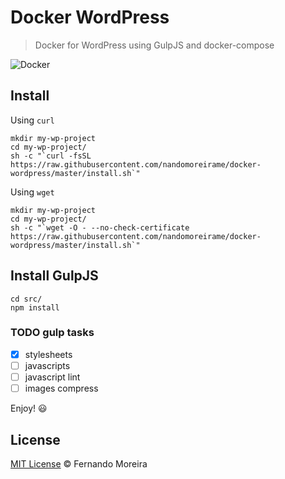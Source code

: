# Docker WordPress

> Docker for WordPress using GulpJS and docker-compose

![Docker](http://blog.rivendel.com.br/wp-content/uploads/2015/01/docker-image.png)

## Install

Using `curl`

```
mkdir my-wp-project
cd my-wp-project/
sh -c "`curl -fsSL https://raw.githubusercontent.com/nandomoreirame/docker-wordpress/master/install.sh`"
```

Using `wget`

```
mkdir my-wp-project
cd my-wp-project/
sh -c "`wget -O - --no-check-certificate https://raw.githubusercontent.com/nandomoreirame/docker-wordpress/master/install.sh`"
```

## Install GulpJS

```
cd src/
npm install
```

### TODO gulp tasks

- [x] stylesheets
- [ ] javascripts
- [ ] javascript lint
- [ ] images compress

Enjoy! :smiley:

## License

[MIT License](/LICENSE) © Fernando Moreira

